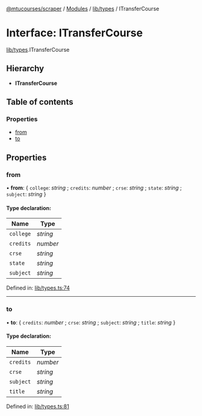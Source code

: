 [@mtucourses/scraper](../../README.md) / [Modules](../../modules.md) / [lib/types](../../modules/lib_types.md) / ITransferCourse

# Interface: ITransferCourse

[lib/types](../../modules/lib_types.md).ITransferCourse

## Hierarchy

* **ITransferCourse**

## Table of contents

### Properties

- [from](types.itransfercourse.md#from)
- [to](types.itransfercourse.md#to)

## Properties

### from

• **from**: { `college`: *string* ; `credits`: *number* ; `crse`: *string* ; `state`: *string* ; `subject`: *string*  }

#### Type declaration:

Name | Type |
------ | ------ |
`college` | *string* |
`credits` | *number* |
`crse` | *string* |
`state` | *string* |
`subject` | *string* |

Defined in: [lib/types.ts:74](https://github.com/Michigan-Tech-Courses/scrapper/blob/95d6d94/src/lib/types.ts#L74)

___

### to

• **to**: { `credits`: *number* ; `crse`: *string* ; `subject`: *string* ; `title`: *string*  }

#### Type declaration:

Name | Type |
------ | ------ |
`credits` | *number* |
`crse` | *string* |
`subject` | *string* |
`title` | *string* |

Defined in: [lib/types.ts:81](https://github.com/Michigan-Tech-Courses/scrapper/blob/95d6d94/src/lib/types.ts#L81)
